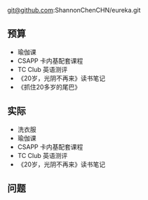 
git@github.com:ShannonChenCHN/eureka.git


## 预算


- 瑜伽课
- CSAPP 卡内基配套课程
- TC Club 英语测评
- 《20岁，光阴不再来》读书笔记
- 《抓住20多岁的尾巴》

## 实际

- 洗衣服
- 瑜伽课
- CSAPP 卡内基配套课程
- TC Club 英语测评
- 《20岁，光阴不再来》读书笔记


## 问题


